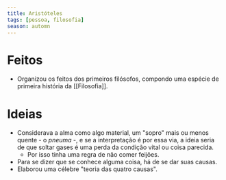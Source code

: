 ```yaml
---
title: Aristóteles
tags: [pessoa, filosofia]
season: automn
---
```


# Feitos
- Organizou os feitos dos primeiros filósofos, compondo uma espécie de primeira história da [[Filosofia]].
# Ideias
- Considerava a alma como algo material, um "sopro" mais ou menos quente - o *pneuma* -, e se a interpretação é por essa via, a ideia seria de que soltar gases é uma perda da condição vital ou coisa parecida.
	- Por isso tinha uma regra de não comer feijões.
- Para se dizer que se conhece alguma coisa, há de se dar suas causas.
- Elaborou uma célebre "teoria das quatro causas".